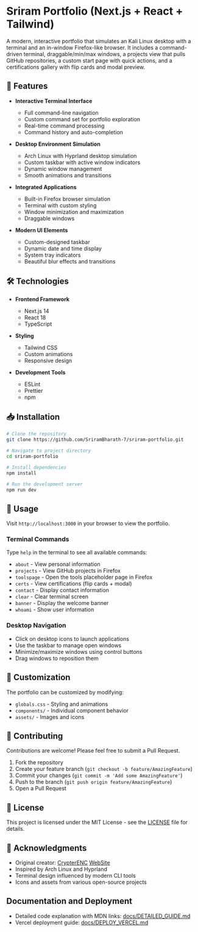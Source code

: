 # Sriram Portfolio (Next.js + React + Tailwind)

A modern, interactive portfolio that simulates an Kali Linux desktop with a terminal and an in-window Firefox-like browser. It includes a command-driven terminal, draggable/min/max windows, a projects view that pulls GitHub repositories, a custom start page with quick actions, and a certifications gallery with flip cards and modal preview.

## 🌟 Features

- **Interactive Terminal Interface**
  - Full command-line navigation
  - Custom command set for portfolio exploration
  - Real-time command processing
  - Command history and auto-completion

- **Desktop Environment Simulation**
  - Arch Linux with Hyprland desktop simulation
  - Custom taskbar with active window indicators
  - Dynamic window management
  - Smooth animations and transitions

- **Integrated Applications**
  - Built-in Firefox browser simulation
  - Terminal with custom styling
  - Window minimization and maximization
  - Draggable windows

- **Modern UI Elements**
  - Custom-designed taskbar
  - Dynamic date and time display
  - System tray indicators
  - Beautiful blur effects and transitions

## 🛠️ Technologies

- **Frontend Framework**
  - Next.js 14
  - React 18
  - TypeScript

- **Styling**
  - Tailwind CSS
  - Custom animations
  - Responsive design

- **Development Tools**
  - ESLint
  - Prettier
  - npm

## 📥 Installation

```bash
# Clone the repository
git clone https://github.com/SriramBharath-7/sriram-portfolio.git

# Navigate to project directory
cd sriram-portfolio

# Install dependencies
npm install

# Run the development server
npm run dev
```

## 🚀 Usage

Visit `http://localhost:3000` in your browser to view the portfolio.

### Terminal Commands
Type `help` in the terminal to see all available commands:
- `about` - View personal information
- `projects` - View GitHub projects in Firefox
- `toolspage` - Open the tools placeholder page in Firefox
- `certs` - View certifications (flip cards + modal)
- `contact` - Display contact information
- `clear` - Clear terminal screen
- `banner` - Display the welcome banner
- `whoami` - Show user information

### Desktop Navigation
- Click on desktop icons to launch applications
- Use the taskbar to manage open windows
- Minimize/maximize windows using control buttons
- Drag windows to reposition them

## 🎨 Customization

The portfolio can be customized by modifying:
- `globals.css` - Styling and animations
- `components/` - Individual component behavior
- `assets/` - Images and icons

## 🤝 Contributing

Contributions are welcome! Please feel free to submit a Pull Request.

1. Fork the repository
2. Create your feature branch (`git checkout -b feature/AmazingFeature`)
3. Commit your changes (`git commit -m 'Add some AmazingFeature'`)
4. Push to the branch (`git push origin feature/AmazingFeature`)
5. Open a Pull Request

## 📄 License

This project is licensed under the MIT License - see the [LICENSE](LICENSE) file for details.

## 🙏 Acknowledgments

- Original creator: [CrypterENC](https://github.com/CrypterENC/OS_PORTFOLIO) [WebSite](https://crypter-xi.vercel.app/)
- Inspired by Arch Linux and Hyprland
- Terminal design influenced by modern CLI tools
- Icons and assets from various open-source projects

## Documentation and Deployment

- Detailed code explanation with MDN links: [docs/DETAILED_GUIDE.md](docs/DETAILED_GUIDE.md)
- Vercel deployment guide: [docs/DEPLOY_VERCEL.md](docs/DEPLOY_VERCEL.md)

